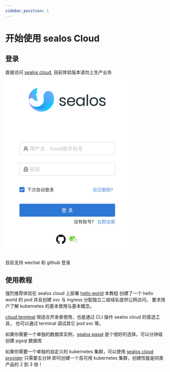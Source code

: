 ```yaml
---
sidebar_position: 1
---
```


# 开始使用 sealos Cloud

## 登录

直接访问 [sealos cloud](https://cloud.sealos.io), 目前体验版本请勿上生产业务

![img.png](img.png)

目前支持 wechat 和 github 登录

## 使用教程

强烈推荐体验在 sealos cloud 上部署 [hello world](https://www.sealos.io/docs/cloud/apps/terminal/use-sealos-cloud-hello-world) 本教程
创建了一个 hello world 的 pod 并且创建 svc 与 ingress 分配独立二级域名提供公网访问。 要求用户了解 kubernetes 的基本使用与基本概念。

[cloud terminal](https://www.sealos.io/docs/cloud/apps/terminal/) 很适合开发者使用，也是通过 CLI 操作 sealos cloud 的首选工具，
也可以通过 terminal 调试其它 pod svc 等。

如果你需要一个单独的数据库实例，[sealos pgsql](https://www.sealos.io/docs/cloud/apps/postgres/) 是个很好的选择，可以分钟级创建 pgsql 数据库

如果你需要一个单独的自定义的 kubernetes 集群，可以使用 [sealos cloud provider](https://www.sealos.io/docs/cloud/apps/scp/) 只需要五分钟
即可创建一个高可用 kubernetes 集群，创建性能是同类产品的 2 到 3 倍！